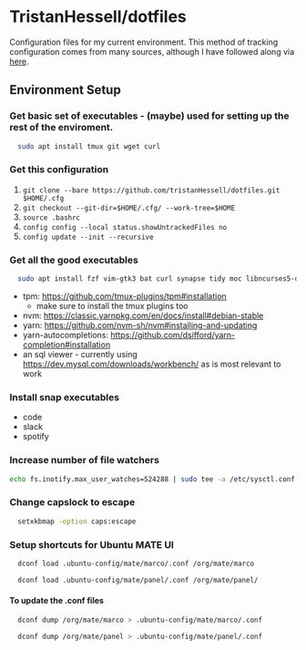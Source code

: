 # TristanHessell/dotfiles

Configuration files for my current environment. This method of tracking configuration comes from many sources, although I have followed along via [here](<https://www.atlassian.com/git/tutorials/dotfiles>).

## Environment Setup

### Get basic set of executables - (maybe) used for setting up the rest of the enviroment.

```bash
  sudo apt install tmux git wget curl
```

### Get this configuration

1. `git clone --bare https://github.com/tristanHessell/dotfiles.git $HOME/.cfg`
2. `git checkout --git-dir=$HOME/.cfg/ --work-tree=$HOME`
3. `source .bashrc`
4. `config config --local status.showUntrackedFiles no`
5. `config update --init --recursive`

### Get all the good executables

```bash
  sudo apt install fzf vim-gtk3 bat curl synapse tidy moc libncurses5-dev libncursesw5-dev xsel cowsay ripgrep jq acpi vifm
```
- tpm: https://github.com/tmux-plugins/tpm#installation
    - make sure to install the tmux plugins too
- nvm: https://classic.yarnpkg.com/en/docs/install#debian-stable
- yarn: https://github.com/nvm-sh/nvm#installing-and-updating
- yarn-autocompletions: https://github.com/dsifford/yarn-completion#installation
- an sql viewer - currently using https://dev.mysql.com/downloads/workbench/ as is most relevant to work

### Install snap executables
- code
- slack
- spotify

### Increase number of file watchers
```bash
echo fs.inotify.max_user_watches=524288 | sudo tee -a /etc/sysctl.conf && sudo sysctl -p
```

### Change capslock to escape
```bash
  setxkbmap -option caps:escape
```

### Setup shortcuts for Ubuntu MATE UI
```bash
  dconf load .ubuntu-config/mate/marco/.conf /org/mate/marco
```

```bash
  dconf load .ubuntu-config/mate/panel/.conf /org/mate/panel/
```

#### To update the .conf files
```bash
  dconf dump /org/mate/marco > .ubuntu-config/mate/marco/.conf
```

```bash
  dconf dump /org/mate/panel > .ubuntu-config/mate/panel/.conf
```

